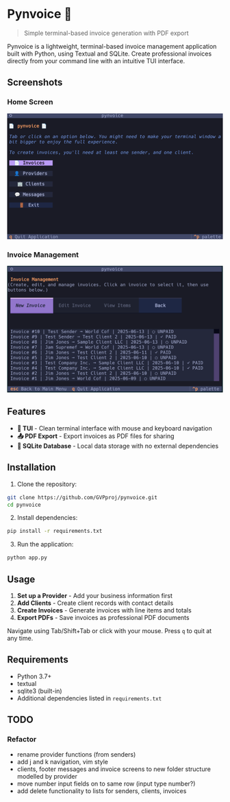 # Pynvoice 📄

> Simple terminal-based invoice generation with PDF export

Pynvoice is a lightweight, terminal-based invoice management application built with Python, using Textual and SQLite. Create professional invoices directly from your command line with an intuitive TUI interface.

## Screenshots

### Home Screen

![Home Screen](./assets/homeScreen.png)

### Invoice Management

![Invoice Management](./assets/invoices.png)

## Features

- **🎨 TUI** - Clean terminal interface with mouse and keyboard navigation
- **📤 PDF Export** - Export invoices as PDF files for sharing
- **💾 SQLite Database** - Local data storage with no external dependencies

## Installation

1. Clone the repository:

```bash
git clone https://github.com/GVPproj/pynvoice.git
cd pynvoice
```

2. Install dependencies:

```bash
pip install -r requirements.txt
```

3. Run the application:

```bash
python app.py
```

## Usage

1. **Set up a Provider** - Add your business information first
2. **Add Clients** - Create client records with contact details
3. **Create Invoices** - Generate invoices with line items and totals
4. **Export PDFs** - Save invoices as professional PDF documents

Navigate using Tab/Shift+Tab or click with your mouse. Press `q` to quit at any time.

## Requirements

- Python 3.7+
- textual
- sqlite3 (built-in)
- Additional dependencies listed in `requirements.txt`

## TODO

### Refactor

- rename provider functions (from senders)
- add j and k navigation, vim style
- clients, footer messages and invoice screens to new folder structure modelled by provider
- move number input fields on to same row (input type number?)
- add delete functionality to lists for senders, clients, invoices

